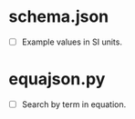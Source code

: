 
schema.json
===========

-   [ ] Example values in SI units.

equajson.py
===========

-   [ ] Search by term in equation.
